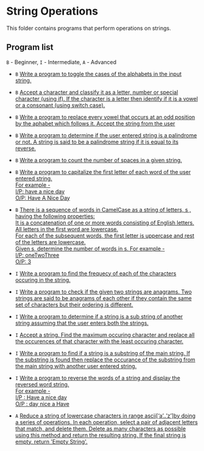 # String Operations

This folder contains programs that perform operations on strings.

## Program list

`B` - Beginner, `I` - Intermediate, `A` - Advanced

* `B` [Write a program to toggle the cases of the alphabets in the input string.](alphabetToggle.cpp)

* `B` [Accept a character and classify it as a letter, number or special character (using if). If the character is a letter then identify if it is a vowel or a consonant (using switch case).](characterClassification.cpp)

* `B` [Write a program to replace every vowel that occurs at an odd position by the aphabet which follows it. Accept the string from the user](replaceVowel.cpp)
 
* `B` [Write a program to determine if the user entered string is a palindrome or not. A string is said to be a palindrome string if it is equal to its reverse.](stringPalindrome.cpp)
        
* `B` [Write a program to count the number of spaces in a given string.](stringSpaceCounter.cpp)

* `B` [Write a program to capitalize the first letter of each word of the user entered string.
        <br>For example - 
        <br>I/P: have a nice day
        <br>O/P: Have A Nice Day](stringCaptalize.cpp)
 
* `B` [There is a sequence of words in CamelCase as a string of letters, s , having the following properties:
       <br>It is a concatenation of one or more words consisting of English letters.
       <br>All letters in the first word are lowercase.
       <br>For each of the subsequent words, the first letter is uppercase and rest of the letters are lowercase.
       <br>Given s, determine the number of words in s. For example -
       <br>I/P: oneTwoThree
       <br>O/P: 3](camelCaseWordCounter.cpp)

* `I` [Write a program to find the frequecy of each of the characters occuring in the string.](characterFrequency.cpp)

* `I` [Write a program to check if the given two strings are anagrams. Two strings are said to be anagrams of each other if they contain the same set of characters but their ordering is different.](stringAnagram.cpp)

* `I` [Write a program to determine if a string is a sub string of another string assuming that the user enters both the strings.](replaceSubstring.cpp)
 
* `I` [Accept a string. Find the maximum occuring character and replace all the occurences of that character with the least occuring character.](replaceMaxOccuringCharacter.cpp)
 
* `I` [Write a program to find if a string is a substring of the main string. If the substring is found then replace the occurance of the substring from the main string with another user entered string.](replaceSubstring.cpp)
 
* `I` [Write a program to  reverse the words of a string and display the reversed word string. 
        <br>For example - 
        <br>I/P : Have a nice day
        <br>O/P : day nice a Have](reverseString.cpp)
        
* `A` [Reduce a string of lowercase characters in range ascii[‘a’..’z’]by doing a series of operations. In each operation, select a pair of adjacent letters that match, and delete them.
Delete as many characters as possible using this method and return the resulting string. If the final string is empty, return 'Empty String'.](superStringReduce.cpp)
       
